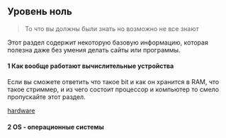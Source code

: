 ## Уровень ноль
> То что вы должны были знать но возможно не все знают

Этот раздел содержит некоторую базовую информацию, которая полезна
даже без умения делать сайты или программы.

#### 1 Как вообще работают вычислительные устройства

Если вы сможете ответить что такое bit и как он хранится в 
RAM, что такое стриммер, и из чего состоит процессор и компьютер 
то смело пропускайте этот раздел.

[hardware](/level-0/hardware/readme.md)

#### 2 OS - операционные системы
